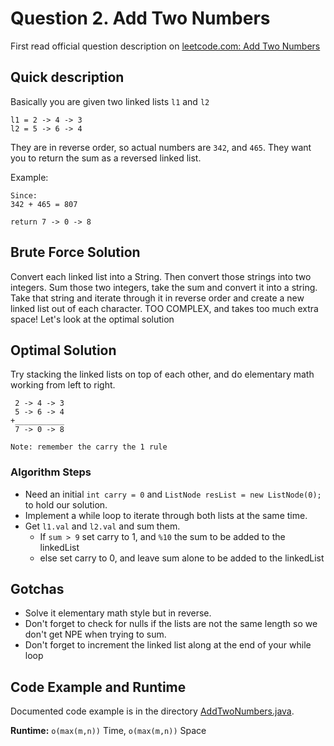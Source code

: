 # Question 2. Add Two Numbers

First read official question description on [leetcode.com: Add Two Numbers](https://leetcode.com/problems/add-two-numbers/)

## Quick description
Basically you are given two linked lists `l1` and `l2`
```
l1 = 2 -> 4 -> 3
l2 = 5 -> 6 -> 4
```

They are in reverse order, so actual numbers are `342`, and `465`. They want you to return the sum as a reversed linked
list.

Example:

```
Since:
342 + 465 = 807

return 7 -> 0 -> 8 
```

## Brute Force Solution
Convert each linked list into a String. Then convert those strings into two integers. Sum those two integers, take the 
sum and convert it into a string. Take that string and iterate through it in reverse order and create a new linked 
list out of each character. TOO COMPLEX, and takes too much extra space! Let's look at the optimal solution 

## Optimal Solution
Try stacking the linked lists on top of each other, and do elementary math working from left to right. 
```
 2 -> 4 -> 3
 5 -> 6 -> 4
+___________
 7 -> 0 -> 8 

Note: remember the carry the 1 rule
```

### Algorithm Steps
* Need an initial `int carry = 0` and `ListNode resList = new ListNode(0);` to hold our solution. 
* Implement a while loop to iterate through both lists at the same time.
* Get `l1.val` and `l2.val` and sum them.
    * If `sum > 9` set carry to 1, and `%10` the sum to be added to the linkedList
    * else set carry to 0, and leave sum alone to be added to the linkedList

## Gotchas
* Solve it elementary math style but in reverse.
* Don't forget to check for nulls if the lists are not the same length so we don't get NPE when trying to sum.
* Don't forget to increment the linked list along at the end of your while loop

## Code Example and Runtime
Documented code example is in the directory [AddTwoNumbers.java](AddTwoNumbers.java). 

**Runtime:** `o(max(m,n))` Time, `o(max(m,n))` Space
